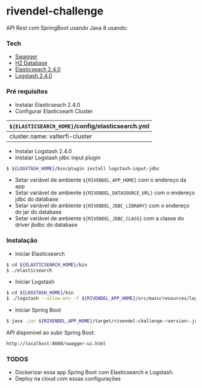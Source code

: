 # rivendel-challenge
API Rest com SpringBoot usando Java 8 usando:

### Tech
  * [Swagger] 
  * [H2 Database] 
  * [Elasticseach 2.4.0] 
  * [Logstash 2.4.0] 

### Pré requisitos

- Instalar Elasticseach 2.4.0
- Configurar Elasticsearh Cluster 

| `${ELASTICSEARCH_HOME}`/config/elasticsearch.yml |
|------------------------------------------------|
| cluster.name: valterfi-cluster                 |

- Instalar Logstash 2.4.0
- Instalar Logstash jdbc input plugin
```sh
$ ${LOGSTASH_HOME}/bin/plugin install logstash-input-jdbc
```
- Setar variável de ambiente `${RIVENDEL_APP_HOME}` com o endereço da app
- Setar variável de ambiente `${RIVENDEL_DATASOURCE_URL}` com o endereço jdbc do database
- Setar variável de ambiente `${RIVENDEL_JDBC_LIBRARY}` com  o endereço do jar do database
- Setar variável de ambiente `${RIVENDEL_JDBC_CLASS}` com a classe do driver jbdbc do database

### Instalação

- Iniciar Elasticsearch
```sh
$ cd ${ELASTICSEARCH_HOME}/bin
$ ./elasticsearch
```
- Iniciar Logstash
```sh
$ cd ${LOGSTASH_HOME}/bin
$ ./logstash --allow-env -f ${RIVENDEL_APP_HOME}/src/main/resources/logstash/conf
```
- Iniciar Spring Boot
```sh
$ java -jar ${RIVENDEL_APP_HOME}/target/rivendel-challenge-<version>.jar --spring.datasource.url=${RIVENDEL_DATASOURCE_URL}
```

API disponível ao subir Spring Boot: 

```sh
http://localhost:8080/swagger-ui.html
```

### TODOS

 - Dockerizar essa app Spring Boot com Elasticsearch e Logstash.
 - Deploy na cloud com essas configurações

[Swagger]: <https://swagger.io/>
[H2 Database]: <http://www.h2database.com/>
[Elasticseach 2.4.0]: <https://www.elastic.co/downloads/past-releases/elasticsearch-2-4-0>
[Logstash 2.4.0]: <https://www.elastic.co/downloads/past-releases/logstash-2-4-0>